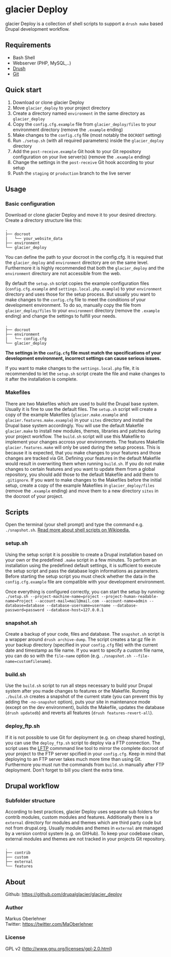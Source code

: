 # glacier Deploy
glacier Deploy is a collection of shell scripts to support a `drush make`
based Drupal development workflow.

## Requirements
- Bash Shell
- Webserver (PHP, MySQL,..)
- [Drush](https://www.drupal.org/project/drush)
- [Git](https://git-scm.com/)

## Quick start
1. Download or clone glacier Deploy
2. Move `glacier_deploy` to your project directory
3. Create a directory named `environment` in the same directory as
`glacier_deploy`
4. Copy the `config.cfg.example` file from `glacier_deploy/files` to your
environment directory (remove the `.example` ending)
5. Make changes to the `config.cfg` file (most notably the `DOCROOT` setting)
6. Run `./setup.sh` (with all required parameters) inside the `glacier_deploy`
directory
7. Add the `post-receive.example` Git hook to your Git repository configuration
on your live server(s) (remove the `.example` ending)
8. Change the settings in the `post-receive` Git hook according to your setup
9. Push the `staging` or `production` branch to the live server

## Usage
### Basic configuration
Download or clone glacier Deploy and move it to your desired directory. Create
a directory structure like this:

```
.
├── docroot
|   └── your_website_data
├── environment
└── glacier_deploy
```

You can define the path to your docroot in the config.cfg. It is required that
the `glacier_deploy` and `environment` directory are on the same level.
Furthermore it is highly recommended that both the `glacier_deploy` and the
`environment` directory are not accessible from the web.

By default the `setup.sh` script copies the example configuration files
(`config.cfg.example` and `settings.local.php.example`) to your `environment`
directory and uses those for the setup process. But usually you want to make
changes to the `config.cfg` file to meet the conditions of your development
environment. To do so, manually copy the file from `glacier_deploy/files` to
your `environment` directory (remove the `.example` ending) and change the
settings to fulfill your needs.

```
.
├── docroot
├── environment
|   └── config.cfg
└── glacier_deploy
```

**The settings in the `config.cfg` file must match the specifications of your
development environment, incorrect settings can cause serious issues.**

If you want to make changes to the `settings.local.php` file, it is recommended
to let the `setup.sh` script create the file and make changes to it after the
installation is complete.

### Makefiles
There are two Makefiles which are used to build the Drupal base system.
Usually it is fine to use the default files. The `setup.sh` script will create
a copy of the example Makefiles (`glacier.make.example` and
`glacier.features.make.example`) in your `sites` directory and install the
Drupal base system accordingly. You will use the default Makefile `glacier.make`
to install new modules, themes, libraries and patches during your project
workflow. The `build.sh` script will use this Makefile to implement your changes
accross your environments. The features Makefile `glacier.features.make` will
only be used during the setup process. This is because it is expected, that you
make changes to your features and those changes are tracked via Git. Defining
your features in the default Makefile would result in overwriting them when
running `build.sh`. If you do not make changes to certain features and you want
to update them from a global repository, you should add those to the default
Makefile and add them to `.gitignore`. If you want to make changes to the
Makefiles before the initial setup, create a copy of the example Makefiles in
`glacier_deploy/files` (remove the `.example` ending) and move them to a new
directory `sites` in the docroot of your project.

## Scripts
Open the terminal (your shell prompt) and type the command e.g. `./snapshot.sh`.
[Read more about shell scripts on Wikipedia.](https://en.wikipedia.org/wiki/Shell_script)

### setup.sh
Using the setup script it is possible to create a Drupal installation based on
your own or the predefined `.make` script in a few minutes. To perform an
installation using the predefined default settings, it is sufficient to execute
the setup script and pass the database login informations as parameters.
Before starting the setup script you must check whether the data in the
`config.cfg.example` file are compatible with your development environment.

Once everything is configured correctly, you can start the setup by running:
`./setup.sh --project-machine-name=project --project-human-readable-name=Project --account-mail=mail@mail.com --account-name=admin --database=database --database-username=username --database-password=password --database-host=127.0.0.1`

### snapshot.sh
Create a backup of your code, files and database. The `snapshot.sh` script is a
wrapper around `drush archive-dump`. The script creates a tar.gz file in your
backup directory (specified in your `config.cfg` file) with the current date and
timestamp as file name. If you want to specify a custom file name, you can do so
with the `file-name` option (e.g. `./snapshot.sh --file-name=customfilename`).

### build.sh
Use the `build.sh` script to run all steps necessary to build your Drupal
system after you made changes to features or the Makefile. Running `./build.sh`
creates a snapshot of the current state (you can prevent this by adding the
`-no-snapshot` option), puts your site in maintenance mode (except on the dev
environment), builds the Makefile, updates the database (`drush updatedb`) and
reverts all features (`drush features-revert-all`).

### deploy_ftp.sh
If it is not possible to use Git for deployment (e.g. on cheap shared hosting),
you can use the `deploy_ftp.sh` script to deploy via a FTP connection. The
script uses the [LFTP](http://lftp.yar.ru/) commmand line tool to mirror the
complete docroot of your project to the FTP server spcified in your
`config.cfg`. Keep in mind that deploying to an FTP server takes much more time
than using Git. Furthermore you must run the commands from `build.sh` manually
after FTP deployment. Don't forget to bill you client the extra time.

## Drupal workflow
### Subfolder structure
According to best practices, glacier Deploy uses separate sub folders for
contrib modules, custom modules and features. Additionally there is a `external`
directory for modules and themes which are third party code but not from
drupal.org. Usually modules and themes in `external` are managed by a version
control system (e.g. on GitHub). To keep your codebase clean, external modules
and themes are not tracked in your projects Git repository.

```
.
├── contrib
├── custom
├── external
└── features
```

## About
Github: https://github.com/drupalglacier/glacier_deploy

### Author
Markus Oberlehner  
Twitter: https://twitter.com/MaOberlehner

### License
GPL v2 (http://www.gnu.org/licenses/gpl-2.0.html)
